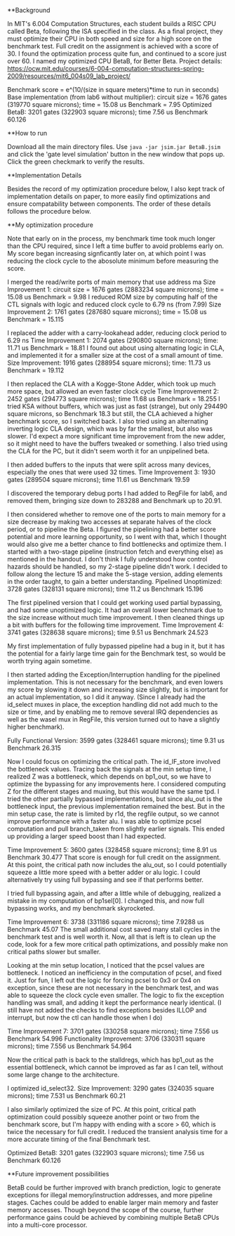 **Background

In MIT's 6.004 Computation Structures, each student builds a RISC CPU called Beta, following the ISA specified in the class. As a final project, they must optimize their CPU in both speed and size for a high score on the benchmark test. Full credit on the assignment is achieved with a score of 30. I found the optimization process quite fun, and continued to a score just over 60. I named my optimized CPU BetaB, for Better Beta. 
Project details: 
https://ocw.mit.edu/courses/6-004-computation-structures-spring-2009/resources/mit6_004s09_lab_project/

Benchmark score = e^(10/(size in square meters)*time to run in seconds)
Base implementation (from lab6 without multiplier): circuit size = 1676 gates (319770 square microns); time = 15.08 us Benchmark = 7.95
Optimized BetaB: 3201 gates (322903 square microns); time 7.56 us Benchmark 60.126

**How to run

Download all the main directory files. Use `java -jar jsim.jar BetaB.jsim` and click the 'gate level simulation' button in the new window that pops up. Click the green checkmark to verify the results.  

**Implementation Details

Besides the record of my optimization procedure below, I also kept track of implementation details on paper, to more easily find optimizations and ensure compatability between components. The order of these details follows the procedure below. 

**My optimization procedure

Note that early on in the process, my benchmark time took much longer than the CPU required, since I left a time buffer to avoid problems early on. My score began increasing signficantly later on, at which point I was reducing the clock cycle to the abosolute minimum before measuring the score. 

I merged the read/write ports of main memory that use address ma
Size Improvement 1: circuit size = 1676 gates (2883234 square microns); time = 15.08 us Benchmark = 9.98
I reduced ROM size by computing half of the CTL signals with logic and reduced clock cycle to 6.79 ns (from 7.99)
Size Improvement 2: 1761 gates (287680 square microns); time = 15.08 us Benchmark = 15.115

I replaced the adder with a carry-lookahead adder, reducing clock period to 6.29 ns
Time Improvement 1: 2074 gates (290800 square microns); time: 11.71 us Benchmark = 18.81
I found out about using alternating logic in CLA, and implemented it for a smaller size at the cost of a small amount of time.
Size Improvement: 1916 gates (288954 square microns); time: 11.73 us Benchmark = 19.112

I then replaced the CLA with a Kogge-Stone Adder, which took up much more space, but allowed an even faster clock cycle
Time Improvement 2: 2452 gates (294773 square microns); time 11.68 us Benchmark = 18.255
I tried KSA without buffers, which was just as fast (strange), but only 294490 square microns, so Benchmark 18.3
but still, the CLA achieved a higher benchmark score, so I switched back.
I also tried using an alternating inverting logic CLA design, which was 
by far the smallest, but also was slower. 
I'd expect a more significant time improvement from the new adder, so it might need to have the buffers tweaked or something.
I also tried using the CLA for the PC, but it didn't seem worth it for an unpipelined beta.

I then added buffers to the inputs that were split across many devices, especially the ones that were used 32 times.
Time Improvement 3: 1930 gates (289504 square microns); time 11.61 us Benchmark 19.59

I discovered the temporary debug ports I had added to RegFile for lab6, and removed them,
bringing size down to 283288 and Benchmark up to 20.91.

I then considered whether to remove one of the ports to main memory for a size decrease by making two accesses at separate 
halves of the clock period, or to pipeline the Beta. I figured the pipelining had a better score potential and more learning 
opportunity, so I went with that, which I thought would also give me a better chance to find bottlenecks and optimize them.
I started with a two-stage pipeline (instruction fetch and everything else) as mentioned in the handout.
I don't think I fully understood how control hazards should be handled, so my 2-stage pipeline didn't work.
I decided to follow along the lecture 15 and make the 5-stage version, adding elements in the order taught, to gain a better understanding.
Pipelined Unoptimized: 3728 gates (328131 square microns); time 11.2 us Benchmark 15.196

The first pipelined version that I could get working used partial bypassing, and had some unoptimized logic. 
It had an overall lower benchmark due to the size increase without much time improvement. 
I then cleaned things up a bit with buffers for the following time improvement.
Time Improvement 4: 3741 gates (328638 square microns); time 9.51 us Benchmark 24.523

My first implementation of fully bypassed pipeline had a bug in it,
but it has the potential for a fairly large time gain for the Benchmark test,
so would be worth trying again sometime. 

I then started adding the Exception/Interruption handling for the pipelined implementation. This is not necessary
for the benchmark, and even lowers my score by slowing it down and increasing size slightly, but is important for an
actual implementation, so I did it anyway. (Since I already had the id_select muxes in place, the exception handling did not 
add much to the size or time, and by enabling me to remove several IRQ dependencies as well as the wasel mux in RegFile, 
this version turned out to have a slightly higher benchmark).

Fully Functional Version: 3599 gates (328461 square microns); time 9.31 us Benchmark 26.315

Now I could focus on optimizing the critical path. The id_IF_store involved the bottleneck values. Tracing back the 
signals at the min setup time, I realized Z was a bottleneck, which depends on bp1_out, so we have to optimize the 
bypassing for any improvements here. I considered computing Z for the different stages and muxing, but this would 
have the same tpd. I tried the other partially bypassed implementations, but since alu_out is the bottleneck input,
the previous implementation remained the best. But in the min setup case, the rate is limited by r1d, the regfile output,
so we cannot improve performance with a faster alu. I was able to optimize pcsel computation and pull branch_taken from 
slightly earlier signals. This ended up providing a larger speed boost than I had expected.

Time Improvement 5: 3600 gates (328458 square microns); time 8.91 us Benchmark 30.477
That score is enough for full credit on the assignment. At this point, the critical path now includes the alu_out,
so I could potentially squeeze a little more speed with a better adder or alu logic. I could alternatively try using
full bypassing and see if that performs better.

I tried full bypassing again, and after a little while of debugging, realized a mistake in my computation of bp1sel[0].
I changed this, and now full bypassing works, and my benchmark skyrocketed.

Time Improvement 6: 3738 (331186 square microns); time 7.9288 us Benchmark 45.07
The small additional cost saved many stall cycles in the benchmark test and is well worth it.
Now, all that is left is to clean up the code, look for a few more critical path optimizations, and possibly make
non critical paths slower but smaller. 

Looking at the min setup location, I noticed that the pcsel values are bottleneck. I noticed an inefficiency in the 
computation of pcsel, and fixed it. Just for fun, I left out the logic for forcing pcsel to 0x3 or 0x4 on exception,
since these are not necessary in the benchmark test, and was able to squeeze the clock cycle even smaller. The logic
to fix the exception handling was small, and adding it kept the performance nearly identical. (I still have
not added the checks to find exceptions besides ILLOP and interrupt, but now the ctl can handle those when I do)

Time Improvement 7: 3701 gates (330258 square microns); time 7.556 us Benchmark 54.996
Functionality Improvement: 3706 (330311 square microns); time 7.556 us Benchmark 54.964

Now the critical path is back to the stalldregs, which has bp1_out as the essential bottleneck, which cannot be improved
as far as I can tell, without some large change to the architecture. 

I optimized id_select32.
Size Improvement: 3290 gates (324035 square microns); time 7.531 us Benchmark 60.21

I also similarly optimized the size of PC. At this point, critical path optimization could possibly squeeze another
point or two from the benchmark score, but I'm happy with ending with a score > 60, which is twice the necessary 
for full credit. I reduced the transient analysis time for a more accurate timing of the final Benchmark test.

Optimized BetaB: 3201 gates (322903 square microns); time 7.56 us Benchmark 60.126

**Future improvement possibilities

BetaB could be further improved with branch prediction, logic to generate exceptions for illegal memory/instruction addresses, and more pipeline stages. Caches could be added to enable larger main memory and faster memory accesses. Though beyond the scope of the course, further performance gains could be achieved by combining multiple BetaB CPUs into a multi-core processor. 
